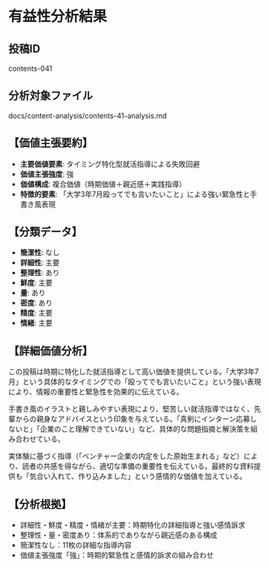# 有益性分析結果

## 投稿ID
contents-041

## 分析対象ファイル
docs/content-analysis/contents-41-analysis.md

## 【価値主張要約】
- **主要価値要素**: タイミング特化型就活指導による失敗回避
- **価値主張強度**: 強
- **価値構成**: 複合価値（時期価値＋親近感＋実践指導）
- **特徴的要素**: 「大学3年7月殴ってでも言いたいこと」による強い緊急性と手書き風表現

## 【分類データ】
- **簡潔性**: なし
- **詳細性**: 主要
- **整理性**: あり
- **鮮度**: 主要
- **量**: あり
- **密度**: あり
- **精度**: 主要
- **情緒**: 主要

## 【詳細価値分析】
この投稿は時期に特化した就活指導として高い価値を提供している。「大学3年7月」という具体的なタイミングでの「殴ってでも言いたいこと」という強い表現により、情報の重要性と緊急性を効果的に伝えている。

手書き風のイラストと親しみやすい表現により、堅苦しい就活指導ではなく、先輩からの親身なアドバイスという印象を与えている。「真剣にインターン応募しないと」「企業のこと理解できていない」など、具体的な問題指摘と解決策を組み合わせている。

実体験に基づく指導（「ベンチャー企業の内定をした原始生まれる」など）により、読者の共感を得ながら、適切な準備の重要性を伝えている。最終的な資料提供も「気合い入れて、作り込みました」という感情的な価値を加えている。

## 【分析根拠】
- 詳細性・鮮度・精度・情緒が主要：時期特化の詳細指導と強い感情訴求
- 整理性・量・密度あり：体系的でありながら親近感のある構成
- 簡潔性なし：11枚の詳細な指導内容
- 価値主張強度「強」：時期的緊急性と感情的訴求の組み合わせ